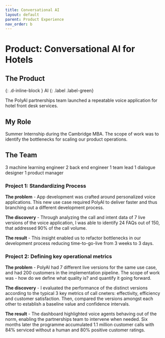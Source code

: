 ```yaml
---
title: Conversational AI
layout: default
parent: Product Experience
nav_order: b
---
```


# Product: Conversational AI for Hotels

## The Product
{: .d-inline-block }
AI
{: .label .label-green}

The PolyAI partnerships team launched a repeatable voice application for hotel front desk services.

## My Role
Summer Internship during the Cambridge MBA. The scope of work was to identify the bottlenecks for scaling our product operations.


## The Team
3 machine learning engineer
2 back end engineer
1 team lead
1 dialogue designer
1 product manager

### Project 1: Standardizing Process
<div class="code-example" markdown="1">

<strong>The problem</strong> - App development was crafted around personalized voice applications. This new use case required PolyAI to deliver faster and thus branching out a different development process.

<strong> The discovery</strong> - Through analyzing the call and intent data of 7 live versions of the voice application, I was able to identify 24 FAQs out of 150, that addressed 90% of the call volume.

<strong> The result</strong> - This insight enabled us to refactor bottlenecks in our development process reducing time-to-go-live from 3 weeks to 3 days.

</div>

### Project 2: Defining key operational metrics
<div class="code-example" markdown="1">

<strong>The problem</strong> - PolyAI had 7 different live versions for the same use case, and had 200 customers in the implementation pipeline. The scope of work was - how do we define what quality is? and quantify it going forward.

<strong> The discovery</strong> - I evaluated the performance of the distinct versions according to the typical 3 key metrics of call cneters: effectivity, efficiency and customer satisfaction. Then, compared the versions amongst each other to establish a baseline value and confidence intervals.

<strong> The result</strong> -  The dashboard highlighted voice agents behaving out of the norm, enabling the partnerships team to intervene when needed. Six months later the programme accumulated 1.1 million customer calls with 84% serviced without a human and 80% positive customer ratings.

</div>